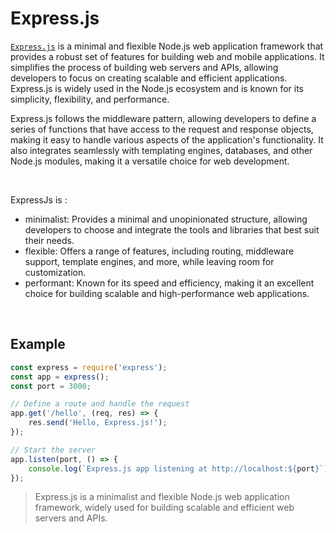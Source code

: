# Express.js

[`Express.js`](https://expressjs.com) is a minimal and flexible Node.js web application framework that provides a robust set of features for building web and mobile applications. It simplifies the process of building web servers and APIs, allowing developers to focus on creating scalable and efficient applications. Express.js is widely used in the Node.js ecosystem and is known for its simplicity, flexibility, and performance.
<br/>

Express.js follows the middleware pattern, allowing developers to define a series of functions that have access to the request and response objects, making it easy to handle various aspects of the application's functionality. It also integrates seamlessly with templating engines, databases, and other Node.js modules, making it a versatile choice for web development.

<br/>

ExpressJs is :

- minimalist: Provides a minimal and unopinionated structure, allowing developers to choose and integrate the tools and libraries that best suit their needs.
- flexible: Offers a range of features, including routing, middleware support, template engines, and more, while leaving room for customization.
- performant: Known for its speed and efficiency, making it an excellent choice for building scalable and high-performance web applications.

<br/>

## Example

```ts
const express = require('express');
const app = express();
const port = 3000;

// Define a route and handle the request
app.get('/hello', (req, res) => {
	res.send('Hello, Express.js!');
});

// Start the server
app.listen(port, () => {
	console.log(`Express.js app listening at http://localhost:${port}`);
});
```

> Express.js is a minimalist and flexible Node.js web application framework, widely used for building scalable and efficient web servers and APIs.
